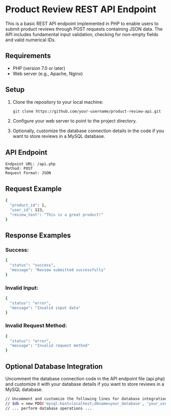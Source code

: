 # Product Review REST API Endpoint

This is a basic REST API endpoint implemented in PHP to enable users to submit product reviews through POST requests containing JSON data. The API includes fundamental input validation, checking for non-empty fields and valid numerical IDs.

## Requirements

- PHP (version 7.0 or later)
- Web server (e.g., Apache, Nginx)

## Setup

1. Clone the repository to your local machine:

   ```bash
   git clone https://github.com/your-username/product-review-api.git
    ```
2. Configure your web server to point to the project directory.
3. Optionally, customize the database connection details in the code if you want to store reviews in a MySQL database.

## API Endpoint
```
Endpoint URL: /api.php
Method: POST
Request Format: JSON
```
## Request Example
```bash
{
  "product_id": 1,
  "user_id": 123,
  "review_text": "This is a great product!"
}
```

## Response Examples
### Success:
```bash
{
  "status": "success",
  "message": "Review submitted successfully"
}
```

### Invalid Input:
```bash
{
  "status": "error",
  "message": "Invalid input data"
}
```

### Invalid Request Method:
```bash
{
  "status": "error",
  "message": "Invalid request method"
}
```

## Optional Database Integration
Uncomment the database connection code in the API endpoint file (api.php) and customize it with your database details if you want to store reviews in a MySQL database.

```bash
// Uncomment and customize the following lines for database integration
// $db = new PDO('mysql:host=localhost;dbname=your_database', 'your_username', 'your_password');
// ... perform database operations ...
```









